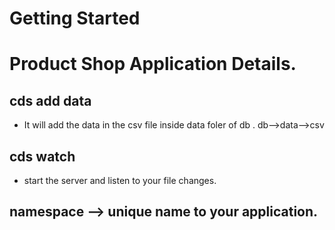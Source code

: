 # Getting Started

# Product Shop Application Details.

## cds add data

* It will add the data in the csv file inside data foler of db . db-->data-->csv

## cds watch

* start the server and listen to your file changes.


## namespace --> unique name to your application.